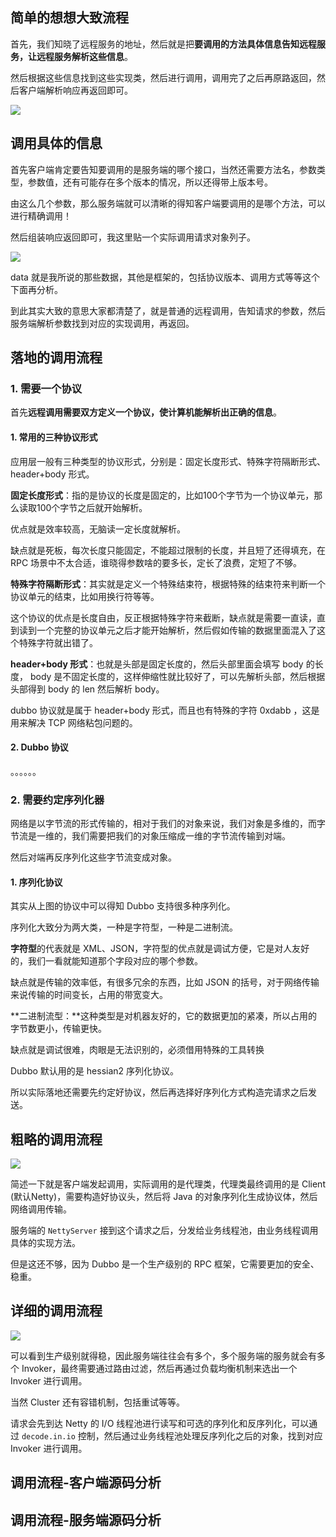## 简单的想想大致流程

首先，我们知晓了远程服务的地址，然后就是把**要调用的方法具体信息告知远程服务，让远程服务解析这些信息**。

然后根据这些信息找到这些实现类，然后进行调用，调用完了之后再原路返回，然后客户端解析响应再返回即可。

![](../img/dubbo-服务调用-简单示意图.png)

## 调用具体的信息

首先客户端肯定要告知要调用的是服务端的哪个接口，当然还需要方法名，参数类型，参数值，还有可能存在多个版本的情况，所以还得带上版本号。

由这么几个参数，那么服务端就可以清晰的得知客户端要调用的是哪个方法，可以进行精确调用！

然后组装响应返回即可，我这里贴一个实际调用请求对象列子。

![](../img/dubbo-服务调用-实际调用请求对象列子.png)

data 就是我所说的那些数据，其他是框架的，包括协议版本、调用方式等等这个下面再分析。

到此其实大致的意思大家都清楚了，就是普通的远程调用，告知请求的参数，然后服务端解析参数找到对应的实现调用，再返回。



## 落地的调用流程

### 1. 需要一个协议

首先**远程调用需要双方定义一个协议，使计算机能解析出正确的信息**。

#### 1. 常用的三种协议形式

应用层一般有三种类型的协议形式，分别是：固定长度形式、特殊字符隔断形式、header+body 形式。

**固定长度形式**：指的是协议的长度是固定的，比如100个字节为一个协议单元，那么读取100个字节之后就开始解析。

优点就是效率较高，无脑读一定长度就解析。

缺点就是死板，每次长度只能固定，不能超过限制的长度，并且短了还得填充，在 RPC 场景中不太合适，谁晓得参数啥的要多长，定长了浪费，定短了不够。

**特殊字符隔断形式**：其实就是定义一个特殊结束符，根据特殊的结束符来判断一个协议单元的结束，比如用换行符等等。

这个协议的优点是长度自由，反正根据特殊字符来截断，缺点就是需要一直读，直到读到一个完整的协议单元之后才能开始解析，然后假如传输的数据里面混入了这个特殊字符就出错了。

**header+body 形式**：也就是头部是固定长度的，然后头部里面会填写 body 的长度， body 是不固定长度的，这样伸缩性就比较好了，可以先解析头部，然后根据头部得到 body 的 len 然后解析 body。

dubbo 协议就是属于 header+body 形式，而且也有特殊的字符 0xdabb ，这是用来解决 TCP 网络粘包问题的。

#### 2. Dubbo 协议

。。。。。。



### 2. 需要约定序列化器

网络是以字节流的形式传输的，相对于我们的对象来说，我们对象是多维的，而字节流是一维的，我们需要把我们的对象压缩成一维的字节流传输到对端。

然后对端再反序列化这些字节流变成对象。

#### 1. 序列化协议

其实从上图的协议中可以得知 Dubbo 支持很多种序列化。

序列化大致分为两大类，一种是字符型，一种是二进制流。

**字符型**的代表就是 XML、JSON，字符型的优点就是调试方便，它是对人友好的，我们一看就能知道那个字段对应的哪个参数。

缺点就是传输的效率低，有很多冗余的东西，比如 JSON 的括号，对于网络传输来说传输的时间变长，占用的带宽变大。

**二进制流型：**这种类型是对机器友好的，它的数据更加的紧凑，所以占用的字节数更小，传输更快。

缺点就是调试很难，肉眼是无法识别的，必须借用特殊的工具转换

Dubbo 默认用的是 hessian2 序列化协议。

所以实际落地还需要先约定好协议，然后再选择好序列化方式构造完请求之后发送。

## 粗略的调用流程

![](img/dubbo-服务调用-粗略的调用流程图.png)

简述一下就是客户端发起调用，实际调用的是代理类，代理类最终调用的是 Client (默认Netty)，需要构造好协议头，然后将 Java 的对象序列化生成协议体，然后网络调用传输。

服务端的 `NettyServer` 接到这个请求之后，分发给业务线程池，由业务线程调用具体的实现方法。

但是这还不够，因为 Dubbo 是一个生产级别的 RPC 框架，它需要更加的安全、稳重。

## 详细的调用流程

![](img/dubbo-服务调用-详细的调用流程.png)

可以看到生产级别就得稳，因此服务端往往会有多个，多个服务端的服务就会有多个 Invoker，最终需要通过路由过滤，然后再通过负载均衡机制来选出一个 Invoker 进行调用。

当然 Cluster 还有容错机制，包括重试等等。

请求会先到达 Netty 的 I/O 线程池进行读写和可选的序列化和反序列化，可以通过 `decode.in.io` 控制，然后通过业务线程池处理反序列化之后的对象，找到对应 Invoker 进行调用。

## 调用流程-客户端源码分析



## 调用流程-服务端源码分析









































